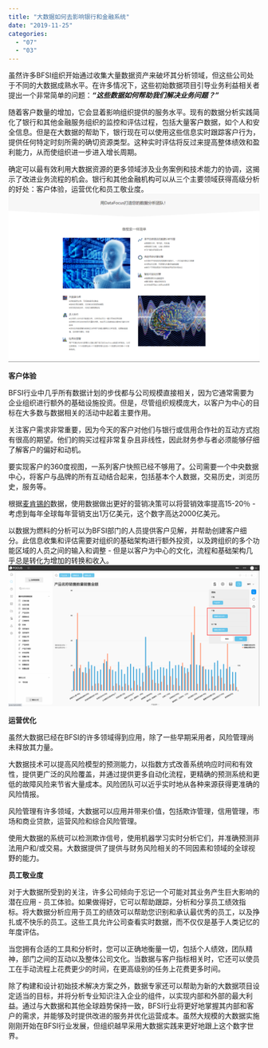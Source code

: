 ```yaml
---
title: "大数据如何去影响银行和金融系统"
date: "2019-11-25"
categories: 
  - "07"
  - "03"
---
```


虽然许多BFSI组织开始通过收集大量数据资产来破坏其分析领域，但这些公司处于不同的大数据成熟水平。在许多情况下，这些初始数据项目引导业务利益相关者提出一个非常简单的问题：**_“_这些数据如何帮助我们解决业务问题_？”_**

随着客户数量的增加，它会显着影响组织提供的服务水平。现有的数据分析实践简化了银行和其他金融服务组织的监控和评估过程，包括大量客户数据，如个人和安全信息。但是在大数据的帮助下，银行现在可以使用这些信息实时跟踪客户行为，提供任何特定时刻所需的确切资源类型。这种实时评估将反过来提高整体绩效和盈利能力，从而使组织进一步进入增长周期。

确定可以最有效利用大数据资源的更多领域涉及业务案例和技术能力的协调，这揭示了改进业务流程的机会。银行和其他金融机构可以从三个主要领域获得高级分析的好处：客户体验，运营优化和员工敬业度。![FireShot Capture 012 - 标准1111111](images/fireshot-capture-012-1111111-1.png)

**客户体验**

BFSI行业中几乎所有数据计划的步伐都与公司规模直接相关，因为它通常需要为企业组织进行额外的基础设施投资。但是，尽管组织规模庞大，以客户为中心的目标在大多数与数据相关的活动中起着主要作用。

关注客户需求非常重要，因为今天的客户对他们与银行或信用合作社的互动方式抱有很高的期望。他们的购买过程非常复杂且非线性，因此财务参与者必须能够仔细了解客户的偏好和动机。

要实现客户的360度视图，一系列客户快照已经不够用了。公司需要一个中央数据中心，将客户与品牌的所有互动结合起来，包括基本个人数据，交易历史，浏览历史，服务等。

根据[麦肯锡的](http://www.mckinsey.com/business-functions/marketing-and-sales/our-insights/digitizing-the-consumer-decision-journey)数据，使用数据做出更好的营销决策可以将营销效率提高15-20％ - 考虑到每年全球每年营销支出1万亿美元，这个数字高达2000亿美元。

以数据为燃料的分析可以为BFSI部门的人员提供客户见解，并帮助创建客户细分。此信息收集和评估需要对组织的基础架构进行额外投资，以及跨组织的多个功能区域的人员之间的输入和调整 - 但是以客户为中心的文化，流程和基础架构几乎总是转化为增加的转换和收入。![](images/word-image-96.png)

**运营优化**

虽然大数据已经在BFSI的许多领域得到应用，除了一些早期采用者，风险管理尚未释放其力量。

大数据技术可以提高风险模型的预测能力，以指数方式改善系统响应时间和有效性，提供更广泛的风险覆盖，并通过提供更多自动化流程，更精确的预测系统和更低的故障风险来节省大量成本。风险团队可以近乎实时地从各种来源获得更准确的风险情报。

风险管理有许多领域，大数据可以应用并带来价值，包括欺诈管理，信用管理，市场和商业贷款，运营风险和综合风险管理。

使用大数据的系统可以检测欺诈信号，使用机器学习实时分析它们，并准确预测非法用户和/或交易。大数据提供了提供与财务风险相关的不同因素和领域的全球视野的能力。

**员工敬业度**

对于大数据所受到的关注，许多公司倾向于忘记一个可能对其业务产生巨大影响的潜在应用 - 员工体验。如果做得好，它可以帮助跟踪，分析和分享员工绩效指标。将大数据分析应用于员工的绩效可以帮助您识别和承认最优秀的员工，以及挣扎或不快乐的员工。这些工具允许公司查看实时数据，而不仅仅是基于人类记忆的年度评估。

当您拥有合适的工具和分析时，您可以正确地衡量一切，包括个人绩效，团队精神，部门之间的互动以及整体公司文化。当数据与客户指标相关时，它还可以使员工在手动流程上花费更少的时间，在更高级别的任务上花费更多时间。

除了构建和设计初始技术解决方案之外，数据专家还可以帮助为新的大数据项目设定适当的目标，并将分析专业知识注入企业的组件，以实现内部和外部的最大利益。通过与大数据和其他全球趋势保持一致，BFSI行业将更好地掌握其内部和客户的需求，并能够及时提供改进的服务并优化运营成本。虽然大规模的大数据实施刚刚开始在BFSI行业发展，但组织越早采用大数据实践来更好地跟上这个数字世界。
